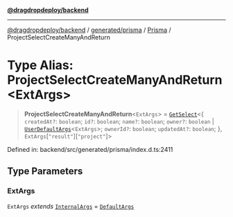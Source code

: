 [**@dragdropdeploy/backend**](../../../../../README.md)

***

[@dragdropdeploy/backend](../../../../../README.md) / [generated/prisma](../../../README.md) / [Prisma](../README.md) / ProjectSelectCreateManyAndReturn

# Type Alias: ProjectSelectCreateManyAndReturn\<ExtArgs\>

> **ProjectSelectCreateManyAndReturn**\<`ExtArgs`\> = [`GetSelect`](../../../runtime/library/type-aliases/GetSelect.md)\<\{ `createdAt?`: `boolean`; `id?`: `boolean`; `name?`: `boolean`; `owner?`: `boolean` \| [`UserDefaultArgs`](UserDefaultArgs.md)\<`ExtArgs`\>; `ownerId?`: `boolean`; `updatedAt?`: `boolean`; \}, `ExtArgs`\[`"result"`\]\[`"project"`\]\>

Defined in: backend/src/generated/prisma/index.d.ts:2411

## Type Parameters

### ExtArgs

`ExtArgs` *extends* [`InternalArgs`](../../../runtime/library/type-aliases/InternalArgs.md) = [`DefaultArgs`](../../../runtime/library/type-aliases/DefaultArgs.md)
